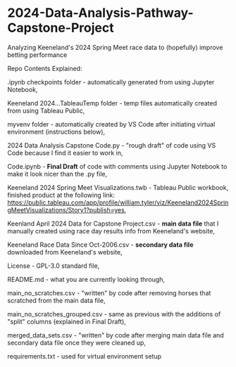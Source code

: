 # 2024-Data-Analysis-Pathway-Capstone-Project
Analyzing Keeneland's 2024 Spring Meet race data to (hopefully) improve betting performance



Repo Contents Explained:

.ipynb checkpoints folder - automatically generated from using Jupyter Notebook,

Keeneland 2024...TableauTemp folder - temp files automatically created from using Tableau Public,

myvenv folder - automatically created by VS Code after initiating virtual environment (instructions below),

2024 Data Analysis Capstone Code.py - "rough draft" of code using VS Code because I find it easier to work in,

Code.ipynb - **Final Draft** of code with comments using Jupyter Notebook to make it look nicer than the .py file,

Keeneland 2024 Spring Meet Visualizations.twb - Tableau Public workbook, finished product at the following link:
    https://public.tableau.com/app/profile/william.tyler/viz/Keeneland2024SpringMeetVisualizations/Story1?publish=yes,
    
Keenland April 2024 Data for Capstone Project.csv - **main data file** that I manually created using race day results
    info from Keeneland's website,
    
Keeneland Race Data Since Oct-2006.csv - **secondary data file** downloaded from Keeneland's website,

License - GPL-3.0 standard file,

README.md - what you are currently looking through,

main_no_scratches.csv - "written" by code after removing horses that scratched from the main data file,

main_no_scratches_grouped.csv - same as previous with the additions of "split" columns (explained in Final Draft),

merged_data_sets.csv - "written" by code after merging main data file and secondary data file once they were cleaned up,

requirements.txt - used for virtual environment setup

